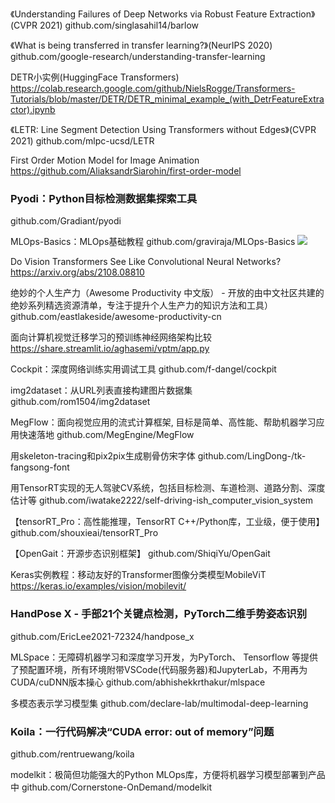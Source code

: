 《Understanding Failures of Deep Networks via Robust Feature Extraction》(CVPR 2021) 
github.com/singlasahil14/barlow

《What is being transferred in transfer learning?》(NeurIPS 2020) 
github.com/google-research/understanding-transfer-learning

DETR小实例(HuggingFace Transformers)
https://colab.research.google.com/github/NielsRogge/Transformers-Tutorials/blob/master/DETR/DETR_minimal_example_(with_DetrFeatureExtractor).ipynb

《LETR: Line Segment Detection Using Transformers without Edges》(CVPR 2021) 
github.com/mlpc-ucsd/LETR

First Order Motion Model for Image Animation
https://github.com/AliaksandrSiarohin/first-order-model

### Pyodi：Python目标检测数据集探索工具
github.com/Gradiant/pyodi

MLOps-Basics：MLOps基础教程
github.com/graviraja/MLOps-Basics
![](https://wx4.sinaimg.cn/mw690/5396ee05ly1gtpdab58i9j21d01iix6i.jpg)

Do Vision Transformers See Like Convolutional Neural Networks?
https://arxiv.org/abs/2108.08810

绝妙的个人生产力（Awesome Productivity 中文版） - 开放的由中文社区共建的绝妙系列精选资源清单，专注于提升个人生产力的知识方法和工具）
github.com/eastlakeside/awesome-productivity-cn

面向计算机视觉迁移学习的预训练神经网络架构比较
https://share.streamlit.io/aghasemi/vptm/app.py

Cockpit：深度网络训练实用调试工具
github.com/f-dangel/cockpit

img2dataset：从URL列表直接构建图片数据集
github.com/rom1504/img2dataset 

MegFlow：面向视觉应用的流式计算框架, 目标是简单、高性能、帮助机器学习应用快速落地
github.com/MegEngine/MegFlow

用skeleton-tracing和pix2pix生成剔骨仿宋字体
github.com/LingDong-/tk-fangsong-font 

用TensorRT实现的无人驾驶CV系统，包括目标检测、车道检测、道路分割、深度估计等
github.com/iwatake2222/self-driving-ish_computer_vision_system

【tensorRT_Pro：高性能推理，TensorRT C++/Python库，工业级，便于使用】
github.com/shouxieai/tensorRT_Pro

【OpenGait：开源步态识别框架】
github.com/ShiqiYu/OpenGait 

Keras实例教程：移动友好的Transformer图像分类模型MobileViT
https://keras.io/examples/vision/mobilevit/

### HandPose X - 手部21个关键点检测，PyTorch二维手势姿态识别
github.com/EricLee2021-72324/handpose_x

MLSpace：无障碍机器学习和深度学习开发，为PyTorch、 Tensorflow 等提供了预配置环境，所有环境附带VSCode(代码服务器)和JupyterLab，不用再为CUDA/cuDNN版本操心
github.com/abhishekkrthakur/mlspace

多模态表示学习模型集
github.com/declare-lab/multimodal-deep-learning

### Koila：一行代码解决“CUDA error: out of memory”问题
github.com/rentruewang/koila

modelkit：极简但功能强大的Python MLOps库，方便将机器学习模型部署到产品中
github.com/Cornerstone-OnDemand/modelkit